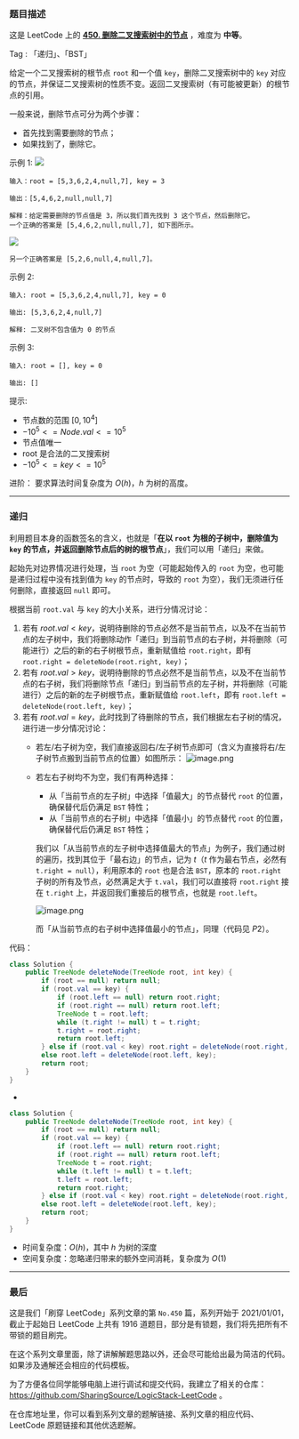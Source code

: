 ### 题目描述

这是 LeetCode 上的 **[450. 删除二叉搜索树中的节点](https://leetcode.cn/problems/delete-node-in-a-bst/solution/by-ac_oier-s60a/)** ，难度为 **中等**。

Tag : 「递归」、「BST」



给定一个二叉搜索树的根节点 `root` 和一个值 `key`，删除二叉搜索树中的 `key` 对应的节点，并保证二叉搜索树的性质不变。返回二叉搜索树（有可能被更新）的根节点的引用。

一般来说，删除节点可分为两个步骤：

* 首先找到需要删除的节点；
* 如果找到了，删除它。

示例 1:
![](https://assets.leetcode.com/uploads/2020/09/04/del_node_1.jpg)
```
输入：root = [5,3,6,2,4,null,7], key = 3

输出：[5,4,6,2,null,null,7]

解释：给定需要删除的节点值是 3，所以我们首先找到 3 这个节点，然后删除它。
一个正确的答案是 [5,4,6,2,null,null,7], 如下图所示。
```
![](https://assets.leetcode.com/uploads/2020/09/04/del_node_supp.jpg)
```
另一个正确答案是 [5,2,6,null,4,null,7]。
```

示例 2:
```
输入: root = [5,3,6,2,4,null,7], key = 0

输出: [5,3,6,2,4,null,7]

解释: 二叉树不包含值为 0 的节点
```
示例 3:
```
输入: root = [], key = 0

输出: []
```

提示:
* 节点数的范围 $[0, 10^4]$
* $-10^5 <= Node.val <= 10^5$
* 节点值唯一
* root 是合法的二叉搜索树
* $-10^5 <= key <= 10^5$

进阶： 要求算法时间复杂度为 $O(h)$，$h$ 为树的高度。

---

### 递归

利用题目本身的函数签名的含义，也就是「**在以 `root` 为根的子树中，删除值为 `key` 的节点，并返回删除节点后的树的根节点**」，我们可以用「递归」来做。

起始先对边界情况进行处理，当 `root` 为空（可能起始传入的 `root` 为空，也可能是递归过程中没有找到值为 `key` 的节点时，导致的 `root` 为空），我们无须进行任何删除，直接返回 `null` 即可。

根据当前 `root.val` 与 `key` 的大小关系，进行分情况讨论：

1. 若有 $root.val < key$，说明待删除的节点必然不是当前节点，以及不在当前节点的左子树中，我们将删除动作「递归」到当前节点的右子树，并将删除（可能进行）之后的新的右子树根节点，重新赋值给 `root.right`，即有 `root.right = deleteNode(root.right, key)`；
2. 若有 $root.val > key$，说明待删除的节点必然不是当前节点，以及不在当前节点的右子树，我们将删除节点「递归」到当前节点的左子树，并将删除（可能进行）之后的新的左子树根节点，重新赋值给 `root.left`，即有 `root.left = deleteNode(root.left, key)`；
3. 若有 $root.val = key$，此时找到了待删除的节点，我们根据左右子树的情况，进行进一步分情况讨论：
    * 若左/右子树为空，我们直接返回右/左子树节点即可（含义为直接将右/左子树节点搬到当前节点的位置）如图所示：
        ![image.png](https://pic.leetcode-cn.com/1654136119-ivMcCS-image.png)
    * 若左右子树均不为空，我们有两种选择：
        * 从「当前节点的左子树」中选择「值最大」的节点替代 `root` 的位置，确保替代后仍满足 `BST` 特性；
        * 从「当前节点的右子树」中选择「值最小」的节点替代 `root` 的位置，确保替代后仍满足 `BST` 特性；

        我们以「从当前节点的左子树中选择值最大的节点」为例子，我们通过树的遍历，找到其位于「最右边」的节点，记为 $t$（$t$ 作为最右节点，必然有 `t.right = null`），利用原本的 `root` 也是合法 `BST`，原本的 `root.right` 子树的所有及节点，必然满足大于 `t.val`，我们可以直接将 `root.right` 接在 `t.right` 上，并返回我们重接后的根节点，也就是 `root.left`。
        
        ![image.png](https://pic.leetcode-cn.com/1654137489-CwrHKC-image.png)
        
        而「从当前节点的右子树中选择值最小的节点」，同理（代码见 $P2$）。

代码：
```Java
class Solution {
    public TreeNode deleteNode(TreeNode root, int key) {
        if (root == null) return null;
        if (root.val == key) {
            if (root.left == null) return root.right;
            if (root.right == null) return root.left;
            TreeNode t = root.left;
            while (t.right != null) t = t.right;
            t.right = root.right;
            return root.left;
        } else if (root.val < key) root.right = deleteNode(root.right, key);
        else root.left = deleteNode(root.left, key);
        return root;
    }
}
```

-

```Java
class Solution {
    public TreeNode deleteNode(TreeNode root, int key) {
        if (root == null) return null;
        if (root.val == key) {
            if (root.left == null) return root.right;
            if (root.right == null) return root.left;
            TreeNode t = root.right;
            while (t.left != null) t = t.left;
            t.left = root.left;
            return root.right;
        } else if (root.val < key) root.right = deleteNode(root.right, key);
        else root.left = deleteNode(root.left, key);
        return root;
    }
}
```
* 时间复杂度：$O(h)$，其中 $h$ 为树的深度
* 空间复杂度：忽略递归带来的额外空间消耗，复杂度为 $O(1)$

---

### 最后

这是我们「刷穿 LeetCode」系列文章的第 `No.450` 篇，系列开始于 2021/01/01，截止于起始日 LeetCode 上共有 1916 道题目，部分是有锁题，我们将先把所有不带锁的题目刷完。

在这个系列文章里面，除了讲解解题思路以外，还会尽可能给出最为简洁的代码。如果涉及通解还会相应的代码模板。

为了方便各位同学能够电脑上进行调试和提交代码，我建立了相关的仓库：https://github.com/SharingSource/LogicStack-LeetCode 。

在仓库地址里，你可以看到系列文章的题解链接、系列文章的相应代码、LeetCode 原题链接和其他优选题解。

